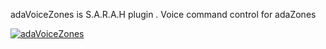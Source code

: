 adaVoiceZones is S.A.R.A.H plugin . Voice command control for adaZones

[![adaVoiceZones](https://i.ytimg.com/vi_webp/XH9OJeljbzo/mqdefault.webp)](https://youtu.be/XH9OJeljbzo)
